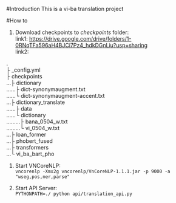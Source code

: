 #Introduction
This is a vi-ba translation project

#How to
1. Download checkpoints to _checkpoints_ folder:   
link1: https://drive.google.com/drive/folders/1-0RNqTFa596aH4BJCi7Pz4_hdkDGnLiu?usp=sharing   
link2:    

.   
├ _config.yml   
├ checkpoints   
...├ dictionary   
......├ dict-synonymaugment.txt   
......└ dict-synonymaugment-accent.txt   
...├ dictionary_translate    
......├ data     
......└ dictionary    
.........├ bana_0504_w.txt   
.........└ vi_0504_w.txt       
...├ loan_former    
...├ phobert_fused    
...├ transformers   
...└ vi_ba_bart_pho  
1. Start VNCoreNLP:   
```vncorenlp -Xmx2g vncorenlp/VnCoreNLP-1.1.1.jar -p 9000 -a "wseg,pos,ner,parse"```

2. Start API Server:   
```PYTHONPATH=./ python api/translation_api.py```